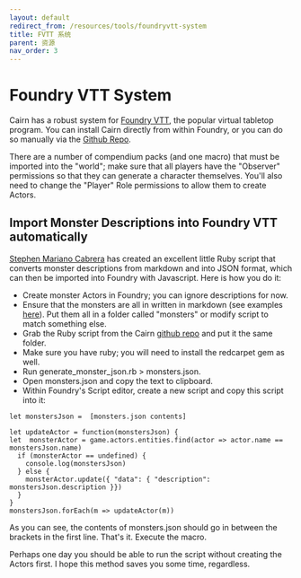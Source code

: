 ```yaml
---
layout: default
redirect_from: /resources/tools/foundryvtt-system
title: FVTT 系统
parent: 资源
nav_order: 3
---
```


# Foundry VTT System

Cairn has a robust system for [Foundry VTT](https://foundryvtt.com/), the popular virtual tabletop program. You can install Cairn directly from within Foundry, or you can do so manually via the [Github Repo](https://github.com/yochaigal/Cairn-FoundryVTT).

There are a number of compendium packs (and one macro) that must be imported into the "world"; make sure that all players have the "Observer" permissions so that they can generate a character themselves. You'll also need to change the "Player" Role permissions to allow them to create Actors.

## Import Monster Descriptions into Foundry VTT automatically
[Stephen Mariano Cabrera](https://github.com/smcabrera) has created an excellent little Ruby script that converts monster descriptions from markdown and into JSON format, which can then be imported into Foundry with Javascript. Here is how you do it:
- Create monster Actors in Foundry; you can ignore descriptions for now.
- Ensure that the monsters are all in written in markdown (see examples [here](https://github.com/yochaigal/cairn/tree/main/monsters)). Put them all in a folder called "monsters" or modify script to match something else.
- Grab the Ruby script from the Cairn [github repo](https://github.com/yochaigal/cairn/blob/main/generate_monster_json.rb) and put it the same folder.
- Make sure you have ruby; you will need to install the redcarpet gem as well.
- Run generate_monster_json.rb > monsters.json.
- Open monsters.json and copy the text to clipboard.
- Within Foundry's Script editor, create a new script and copy this script into it:

```
let monstersJson =  [monsters.json contents]

let updateActor = function(monstersJson) {
let  monsterActor = game.actors.entities.find(actor => actor.name == monstersJson.name)
  if (monsterActor == undefined) {
    console.log(monstersJson)
  } else {
    monsterActor.update({ "data": { "description": monstersJson.description }})
  }
}
monstersJson.forEach(m => updateActor(m))
```

As you can see, the contents of monsters.json should go in between the brackets in the first line.
That's it. Execute the macro.

Perhaps one day you should be able to run the script without creating the Actors first. I hope this method saves you some time, regardless.
